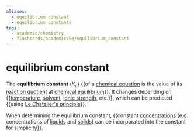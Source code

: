 ```yaml
---
aliases:
  - equilibrium constant
  - equilibrium constants
tags:
  - academic/chemistry
  - flashcards/academic/Ee/equilibrium_constant
---
```


# equilibrium constant

The __equilibrium constant__ ($K_c$) {{of a [chemical equation](chemical%20equation.md) is the value of its [reaction quotient](reaction%20quotient.md) at [chemical equilibrium](chemical%20equilibrium.md)}}. It changes depending on {{[temperature](temperature.md), [solvent](solvent.md), [ionic strength](ionic%20strength.md), etc.}}, which can be predicted {{using [Le Chatelier's principle](Le%20Chatelier's%20principle.md)}}. <!--SR:!2023-06-12,48,290!2023-06-08,32,274!2023-06-12,45,296-->

When determining the equilibrium constant, {{constant [concentrations](concentration.md) (e.g. concentrations of [liquids](liquid.md) and [solids](solid.md)) can be incorporated into the constant for simplicity}}. <!--SR:!2023-07-24,71,270-->
